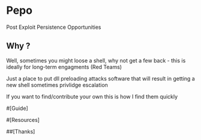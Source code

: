 # Pepo
Post Exploit Persistence Opportunities 


## Why ?
Well, sometimes you might loose a shell, why not get a few back - this is ideally for long-term engagments (Red Teams) 

Just a place to put dll preloading attacks software that will result in getting a new shell sometimes privlidge escalation

If you want to find/contribute your own this is how I find them quickly 

#[Guide]

#[Resources]

##[Thanks]
